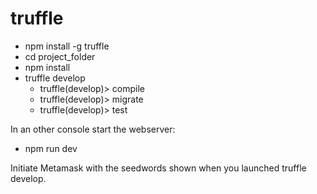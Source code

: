 # truffle

* npm install -g truffle
* cd project_folder
* npm install
* truffle develop
   * truffle(develop)> compile
   * truffle(develop)> migrate
   * truffle(develop)> test
   

In an other console start the webserver:
* npm run dev

Initiate Metamask with the seedwords shown when you launched truffle develop.
